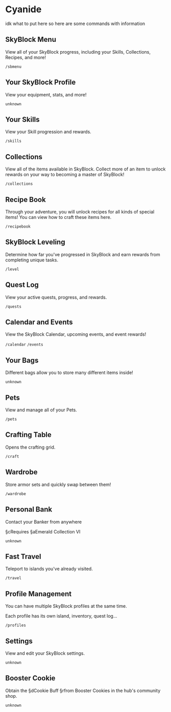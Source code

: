 # Cyanide
idk what to put here so here are some commands with information

## SkyBlock Menu
View all of your SkyBlock progress, including your Skills, Collections, Recipes, and more!

`/sbmenu`

## Your SkyBlock Profile
View your equipment, stats, and more!

`unknown`

## Your Skills
View your Skill progression and rewards.

`/skills`

## Collections
View all of the items available in SkyBlock. Collect more of an item to unlock rewards on your way to becoming a master of SkyBlock!

`/collections`

## Recipe Book
Through your adventure, you will unlock recipes for all kinds of special items! You can view how to craft these items here.

`/recipebook`

## SkyBlock Leveling
Determine how far you've progressed in SkyBlock and earn rewards from completing unique tasks.

`/level`

## Quest Log
View your active quests, progress, and rewards.

`/quests`

## Calendar and Events
View the SkyBlock Calendar, upcoming events, and event rewards!

`/calendar`
`/events`

## Your Bags
Different bags allow you to store many different items inside!

`unknown`

## Pets
View and manage all of your Pets.

`/pets`

## Crafting Table
Opens the crafting grid.

`/craft`

## Wardrobe
Store armor sets and quickly swap between them!

`/wardrobe`

## Personal Bank
Contact your Banker from anywhere

§cRequires §aEmerald Collection VI

`unknown`

## Fast Travel
Teleport to islands you've already visited.

`/travel`

## Profile Management
You can have multiple SkyBlock profiles at the same time.

Each profile has its own island, inventory, quest log...

`/profiles`

## Settings
View and edit your SkyBlock settings.

`unknown`

## Booster Cookie
Obtain the §dCookie Buff §rfrom Booster Cookies in the hub's community shop.

`unknown`
